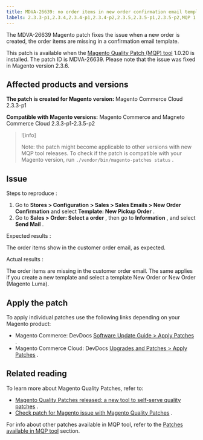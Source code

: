 ```yaml
---
title: MDVA-26639: no order items in new order confirmation email template
labels: 2.3.3-p1,2.3.4,2.3.4-p1,2.3.4-p2,2.3.5,2.3.5-p1,2.3.5-p2,MQP 1.0.20,MQP patches,Magento Commerce,Magento Commerce Cloud,Magento Quality Patches,confirmation email template,new order,order items missing
---
```


The MDVA-26639 Magento patch fixes the issue when a new order is created, the order items are missing in a confirmation email template.

This patch is available when the [Magento Quality Patch (MQP) tool](https://support.magento.com/hc/en-us/articles/360047139492) 1.0.20 is installed. The patch ID is MDVA-26639. Please note that the issue was fixed in Magento version 2.3.6.

## Affected products and versions

 **The patch is created for Magento version:** Magento Commerce Cloud 2.3.3-p1

 **Compatible with Magento versions:** Magento Commerce and Magneto Commerce Cloud 2.3.3-p1-2.3.5-p2

>![info]
>
>Note: the patch might become applicable to other versions with new MQP tool releases. To check if the patch is compatible with your Magento version, run `./vendor/bin/magento-patches status` .

## Issue

 <span class="wysiwyg-underline">Steps to reproduce</span> :

1. Go to **Stores > Configuration > Sales > Sales Emails > New Order Confirmation** and select **Template: New Pickup Order** .
1. Go to **Sales > Order: Select a order** , then go to **Information** , and select **Send Mail** .

 <span class="wysiwyg-underline">Expected results</span> :

The order items show in the customer order email, as expected.

 <span class="wysiwyg-underline">Actual results</span> :

The order items are missing in the customer order email. The same applies if you create a new template and select a template New Order or New Order (Magento Luma).

## Apply the patch

To apply individual patches use the following links depending on your Magento product:

* Magento Commerce: DevDocs [Software Update Guide > Apply Patches](https://devdocs.magento.com/guides/v2.4/comp-mgr/patching.html) .
* Magento Commerce Cloud: DevDocs [Upgrades and Patches > Apply Patches](https://devdocs.magento.com/cloud/project/project-patch.html) .

## Related reading

To learn more about Magento Quality Patches, refer to:

* [Magento Quality Patches released: a new tool to self-serve quality patches](https://support.magento.com/hc/en-us/articles/360047139492) .
* [Check patch for Magento issue with Magento Quality Patches](https://support.magento.com/hc/en-us/articles/360047125252) .

For info about other patches available in MQP tool, refer to the [Patches available in MQP tool](https://support.magento.com/hc/en-us/sections/360010506631-Patches-available-in-MQP-tool-) section.